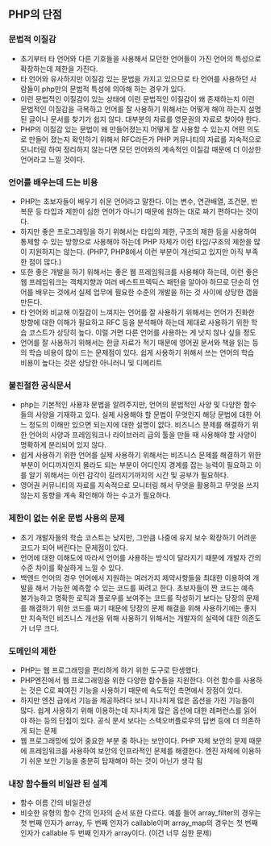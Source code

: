 ## PHP의 단점

### 문법적 이질감
- 초기부터 타 언어와 다른 기호들을 사용해서 모던한 언어들이 가진 언어의 특성으로 확장하는데 제한을 가진다.
- 타 언어와 유사하지만 이질감 있는 문법을 가지고 있으므로 타 언어를 사용하던 사람들이 php만의 문법적 특성에 의아해 하는 경우가 있다.
- 이런 문법적인 이질감이 있는 상태에 이런 문법적인 이질감이 왜 존재하는지 이런 문법적인 이질감을 극복하고 언어를 잘 사용하기 위해서는 어떻게 해야 하는지 설명된 글이나 문서를 찾기가 쉽지 않다. 대부분의 자료를 영문권의 자료로 찾아야 한다.
- PHP의 이질감 있는 문법이 왜 만들어졌는지 어떻게 잘 사용할 수 있는지 어떤 의도로 만들어 졌는지 확인하기 위해서 RFC라든가 PHP 커뮤니티의 자료를 지속적으로 모니터링 하여 정리하지 않는다면 모던 언어와의 계속적인 이질감 때문에 더 이상한 언어라고 느낄 것이다.

### 언어를 배우는데 드는 비용
- PHP는 초보자들이 배우기 쉬운 언어라고 말한다. 이는 변수, 연관배열, 조건문, 반복문 등 타입과 제한이 심한 언어가 아니기 때문에 원하는 대로 짜기 편하다는 것이다.
- 하지만 좋은 프로그래밍을 하기 위해서는 타입의 제한, 구조의 제한 등을 사용하여 통제할 수 있는 방향으로 사용해야 하는데 PHP 자체가 이런 타입/구조의 제한을 많이 지원하지는 않는다. (PHP7, PHP8에서 이런 부분이 개선되고 있지만 아직 부족한 점이 많다.)
- 또한 좋은 개발을 하기 위해서는 좋은 웹 프레임워크를 사용해야 하는데, 이런 좋은 웹 프레임워크는 객체지향과 여러 베스트프렉틱스 패턴을 알아야 하므로 단순히 언어를 배우는 것에서 실제 업무에 필요한 수준의 개발을 하는 것 사이에 상당한 갭을 만든다.
- 타 언어와 비교해 이질감이 느껴지는 언어를 잘 사용하기 위해서는 언어가 진화한 방향에 대한 이해가 필요하고 RFC 등을 분석해야 하는데 제대로 사용하기 위한 학습 코스트가 상당히 높다. 이럴 거면 다른 언어를 사용하는 게 낫지 않나 싶을 정도
- 언어를 잘 사용하기 위해서는 한글 자료가 적기 때문에 영어권 문서와 책을 읽는 등의 학습 비용이 많이 드는 문제점이 있다. 쉽게 사용하기 위해서 쓰는 언어의 학습 비용이 높다는 것은 상당한 아니러니 및 디메리트

### 불친절한 공식문서
- php는 기본적인 사용자 문법을 알려주지만, 언어의 문법적인 사양 및 다양한 함수들의 사양을 기재하고 있다. 실제 사용해야 할 문법이 무엇인지 해당 문법에 대한 어느 정도의 이해만 있으면 되는지에 대한 설명이 없다. 비즈니스 문제를 해결하기 위한 언어의 사양과 프레임워크나 라이브러리 급의 툴을 만들 때 사용해야 할 사양이 명확하게 분리되어 있지 않다.
- 쉽게 사용하기 위한 언어를 실제 사용하기 위해서는 비즈니스 문제를 해결하기 위한 부분이 어디까지인지 몰라도 되는 부분이 어디인지 경계를 잡는 능력이 필요하고 이를 알기 위해서는 이런 감각이 길러지기까지의 시간 및 공부가 필요하다.
- 영어권 커뮤니티의 자료를 지속적으로 모니터링 해서 무엇을 활용하고 무엇을 쓰지 않는지 동향을 계속 확인해야 하는 수고가 필요하다.

### 제한이 없는 쉬운 문법 사용의 문제
- 초기 개발자들의 학습 코스트는 낮지만, 그만큼 나중에 유지 보수 확장하기 어려운 코드가 되어 버린다는 문제점이 있다.
- 언어에 대한 이해도에 따라서 언어를 사용하는 방식이 달라지기 때문에 개발자 간의 수준 차이를 확실하게 느낄 수 있다.
- 백앤드 언어의 경우 언어에서 지원하는 여러가지 제약사항들을 최대한 이용하여 개발을 해서 가능한 예측할 수 있는 코드를 짜려고 한다. 초보자들이 짠 코드는 예측 불가능하고 명확한 로직과 플로우를 보여주는 코드를 작성하기 보다는 당장의 문제를 해결하기 위한 코드를 짜기 때문에 당장의 문제 해결을 위해 사용하기에는 좋지만 지속적인 비즈니스 개선을 위해 사용하기 위해서는 개발자의 실력에 대한 의존도가 너무 크다.

### 도메인의 제한
- PHP는 웹 프로그래밍을 편리하게 하기 위한 도구로 탄생했다.
- PHP엔진에서 웹 프로그래밍을 위한 다양한 함수들을 지원한다. 이런 함수를 사용하는 것은 C로 짜여진 기능을 사용하기 때문에 속도적인 측면에서 장점이 있다.
- 하지만 엔진 급에서 기능을 제공하려다 보니 지나치게 많은 옵션을 가진 기능들이 많다. 쉽게 사용하기 위해 이용하는데 지나치게 많은 옵션에 대한 레퍼런스를 읽어야 하는 등의 단점이 있다. 공식 문서 보다는 스텍오버플로우의 답변 등에 더 의존하게 되는 문제
- 웹 프로그래밍에 있어 중요한 부분 중 하나는 보안이다. PHP 자체 보안의 문제 때문에 프레임워크를 사용하여 보안의 인프라적인 문제를 해결한다. 엔진 자체에 이용하기 쉬운 보안 기능을 충분히 탑재해야 하는 것이 아닌가 생각 됨

### 내장 함수들의 비일관 된 설계
- 함수 이름 간의 비일관성
- 비슷한 유형의 함수 간의 인자의 순서 또한 다르다. 예를 들어 array_filter의 경우는 첫 번째 인자가 array, 두 번째 인자가 callable이며 array_map의 경우는 첫 번째 인자가 callable 두 번째 인자가 array이다. (이건 너무 심한 문제)

